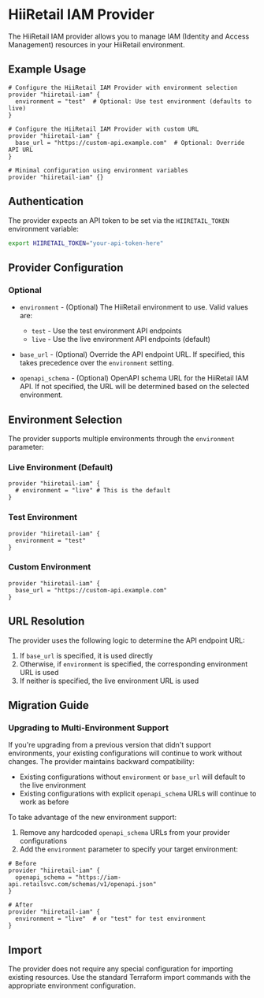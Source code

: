 # HiiRetail IAM Provider

The HiiRetail IAM provider allows you to manage IAM (Identity and Access Management) resources in your HiiRetail environment.

## Example Usage

```hcl
# Configure the HiiRetail IAM Provider with environment selection
provider "hiiretail-iam" {
  environment = "test"  # Optional: Use test environment (defaults to live)
}

# Configure the HiiRetail IAM Provider with custom URL
provider "hiiretail-iam" {
  base_url = "https://custom-api.example.com"  # Optional: Override API URL
}

# Minimal configuration using environment variables
provider "hiiretail-iam" {}
```

## Authentication

The provider expects an API token to be set via the `HIIRETAIL_TOKEN` environment variable:

```sh
export HIIRETAIL_TOKEN="your-api-token-here"
```

## Provider Configuration

### Optional

* `environment` - (Optional) The HiiRetail environment to use. Valid values are:
  * `test` - Use the test environment API endpoints
  * `live` - Use the live environment API endpoints (default)

* `base_url` - (Optional) Override the API endpoint URL. If specified, this takes precedence over the `environment` setting.

* `openapi_schema` - (Optional) OpenAPI schema URL for the HiiRetail IAM API. If not specified, the URL will be determined based on the selected environment.

## Environment Selection

The provider supports multiple environments through the `environment` parameter:

### Live Environment (Default)
```hcl
provider "hiiretail-iam" {
  # environment = "live" # This is the default
}
```

### Test Environment
```hcl
provider "hiiretail-iam" {
  environment = "test"
}
```

### Custom Environment
```hcl
provider "hiiretail-iam" {
  base_url = "https://custom-api.example.com"
}
```

## URL Resolution

The provider uses the following logic to determine the API endpoint URL:

1. If `base_url` is specified, it is used directly
2. Otherwise, if `environment` is specified, the corresponding environment URL is used
3. If neither is specified, the live environment URL is used

## Migration Guide

### Upgrading to Multi-Environment Support

If you're upgrading from a previous version that didn't support environments, your existing configurations will continue to work without changes. The provider maintains backward compatibility:

- Existing configurations without `environment` or `base_url` will default to the live environment
- Existing configurations with explicit `openapi_schema` URLs will continue to work as before

To take advantage of the new environment support:

1. Remove any hardcoded `openapi_schema` URLs from your provider configurations
2. Add the `environment` parameter to specify your target environment:

```hcl
# Before
provider "hiiretail-iam" {
  openapi_schema = "https://iam-api.retailsvc.com/schemas/v1/openapi.json"
}

# After
provider "hiiretail-iam" {
  environment = "live"  # or "test" for test environment
}
```

## Import

The provider does not require any special configuration for importing existing resources. Use the standard Terraform import commands with the appropriate environment configuration.